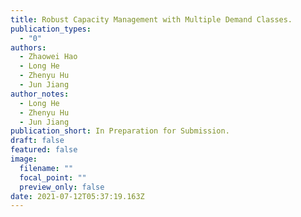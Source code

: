 ```yaml
---
title: Robust Capacity Management with Multiple Demand Classes.
publication_types:
  - "0"
authors:
  - Zhaowei Hao
  - Long He
  - Zhenyu Hu
  - Jun Jiang
author_notes:
  - Long He
  - Zhenyu Hu
  - Jun Jiang
publication_short: In Preparation for Submission.
draft: false
featured: false
image:
  filename: ""
  focal_point: ""
  preview_only: false
date: 2021-07-12T05:37:19.163Z
---
```

